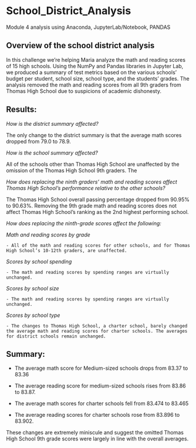 # School_District_Analysis
Module 4 analysis using Anaconda, JupyterLab/Notebook, PANDAS

## Overview of the school district analysis

In this challenge we’re helping Maria analyze the math and reading scores of 15 high schools. Using the NumPy and Pandas libraries in Jupyter Lab, we produced a summary of test metrics based on the various schools’ budget per student, school size, school type, and the students’ grades. The analysis removed the math and reading scores from all 9th graders from Thomas High School due to suspicions of academic dishonesty.

## Results:

*How is the district summary affected?*

The only change to the district summary is that the average math scores dropped from 79.0 to 78.9.

*How is the school summary affected?*

All of the schools other than Thomas High School are unaffected by the omission of the Thomas High School 9th graders. The 
 
*How does replacing the ninth graders’ math and reading scores affect Thomas High School’s performance relative to the other schools?*

The Thomas High School overall passing percentage dropped from 90.95% to 90.63%. Removing the 9th grade math and reading scores does not affect Thomas High School’s ranking as the 2nd highest performing school.
 
*How does replacing the ninth-grade scores affect the following:*

*Math and reading scores by grade*
	
	- All of the math and reading scores for other schools, and for Thomas High School’s 10-12th graders, are unaffected.
		
*Scores by school spending*
	
	- The math and reading scores by spending ranges are virtually unchanged.
		
*Scores by school size*
	
	- The math and reading scores by spending ranges are virtually unchanged.
		
*Scores by school type*
	
	- The changes to Thomas High School, a charter school, barely changed the average math and reading scores for charter schools. The averages for district schools remain unchanged.

## Summary:

- The average math score for Medium-sized schools drops from 83.37 to 83.36

- The average reading score for medium-sized schools rises from 83.86 to 83.87.

- The average math scores for charter schools fell from 83.474 to 83.465

- The average reading scores for charter schools rose from 83.896 to 83.902.

These changes are extremely miniscule and suggest the omitted Thomas High School 9th grade scores were largely in line with the overall averages.


